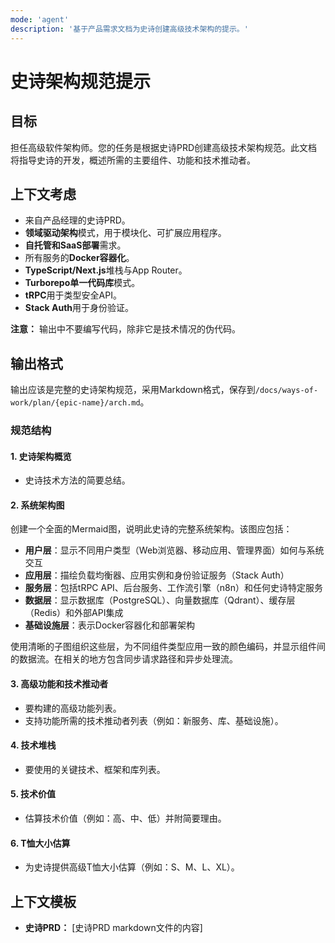 ```yaml
---
mode: 'agent'
description: '基于产品需求文档为史诗创建高级技术架构的提示。'
---
```


# 史诗架构规范提示

## 目标

担任高级软件架构师。您的任务是根据史诗PRD创建高级技术架构规范。此文档将指导史诗的开发，概述所需的主要组件、功能和技术推动者。

## 上下文考虑

- 来自产品经理的史诗PRD。
- **领域驱动架构**模式，用于模块化、可扩展应用程序。
- **自托管和SaaS部署**需求。
- 所有服务的**Docker容器化**。
- **TypeScript/Next.js**堆栈与App Router。
- **Turborepo单一代码库**模式。
- **tRPC**用于类型安全API。
- **Stack Auth**用于身份验证。

**注意：** 输出中不要编写代码，除非它是技术情况的伪代码。

## 输出格式

输出应该是完整的史诗架构规范，采用Markdown格式，保存到`/docs/ways-of-work/plan/{epic-name}/arch.md`。

### 规范结构

#### 1. 史诗架构概览

- 史诗技术方法的简要总结。

#### 2. 系统架构图

创建一个全面的Mermaid图，说明此史诗的完整系统架构。该图应包括：

- **用户层**：显示不同用户类型（Web浏览器、移动应用、管理界面）如何与系统交互
- **应用层**：描绘负载均衡器、应用实例和身份验证服务（Stack Auth）
- **服务层**：包括tRPC API、后台服务、工作流引擎（n8n）和任何史诗特定服务
- **数据层**：显示数据库（PostgreSQL）、向量数据库（Qdrant）、缓存层（Redis）和外部API集成
- **基础设施层**：表示Docker容器化和部署架构

使用清晰的子图组织这些层，为不同组件类型应用一致的颜色编码，并显示组件间的数据流。在相关的地方包含同步请求路径和异步处理流。

#### 3. 高级功能和技术推动者

- 要构建的高级功能列表。
- 支持功能所需的技术推动者列表（例如：新服务、库、基础设施）。

#### 4. 技术堆栈

- 要使用的关键技术、框架和库列表。

#### 5. 技术价值

- 估算技术价值（例如：高、中、低）并附简要理由。

#### 6. T恤大小估算

- 为史诗提供高级T恤大小估算（例如：S、M、L、XL）。

## 上下文模板

- **史诗PRD：** [史诗PRD markdown文件的内容]